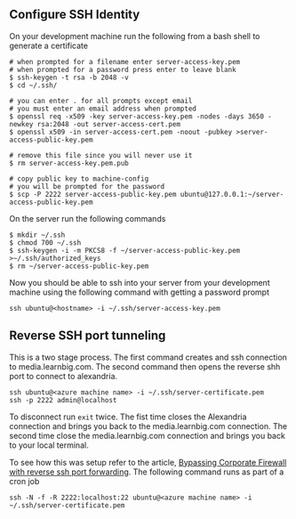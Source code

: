 ## Configure SSH Identity

On your development machine run the following from a bash shell to generate a certificate

```
# when prompted for a filename enter server-access-key.pem
# when prompted for a password press enter to leave blank
$ ssh-keygen -t rsa -b 2048 -v
$ cd ~/.ssh/

# you can enter . for all prompts except email
# you must enter an email address when prompted
$ openssl req -x509 -key server-access-key.pem -nodes -days 3650 -newkey rsa:2048 -out server-access-cert.pem
$ openssl x509 -in server-access-cert.pem -noout -pubkey >server-access-public-key.pem

# remove this file since you will never use it
$ rm server-access-key.pem.pub

# copy public key to machine-config
# you will be prompted for the password
$ scp -P 2222 server-access-public-key.pem ubuntu@127.0.0.1:~/server-access-public-key.pem
```

On the server run the following commands

```
$ mkdir ~/.ssh
$ chmod 700 ~/.ssh
$ ssh-keygen -i -m PKCS8 -f ~/server-access-public-key.pem >~/.ssh/authorized_keys
$ rm ~/server-access-public-key.pem
```

Now you should be able to ssh into your server from your development machine using the following command with getting a password prompt

```
ssh ubuntu@<hostname> -i ~/.ssh/server-access-key.pem
```

## Reverse SSH port tunneling

This is a two stage process. The first command creates and ssh connection to media.learnbig.com.
The second command then opens the reverse shh port to connect to alexandria.

```
ssh ubuntu@<azure machine name> -i ~/.ssh/server-certificate.pem
ssh -p 2222 admin@localhost
```

To disconnect run ```exit``` twice. The fist time closes the Alexandria connection and brings you back to the media.learnbig.com connection. The second time close the media.learnbig.com connection and brings you back to your local terminal.

To see how this was setup refer to the article, [Bypassing Corporate Firewall with reverse ssh port forwarding](http://toic.org/blog/2009/reverse-ssh-port-forwarding/#.VfW3lZ1VhHx). The following command
runs as part of a cron job

```
ssh -N -f -R 2222:localhost:22 ubuntu@<azure machine name> -i ~/.ssh/server-certificate.pem
```
